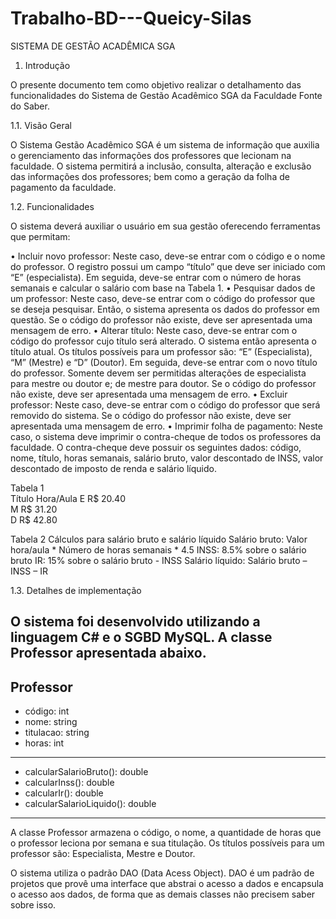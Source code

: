 # Trabalho-BD---Queicy-Silas
SISTEMA DE GESTÃO ACADÊMICA SGA

1.	Introdução

O presente documento tem como objetivo realizar o detalhamento das funcionalidades do Sistema de Gestão Acadêmico SGA da Faculdade Fonte do Saber.

1.1.	Visão Geral

O Sistema Gestão Acadêmico SGA é um sistema de informação que auxilia o gerenciamento das informações dos professores que lecionam na faculdade.
O sistema permitirá a inclusão, consulta, alteração e exclusão das informações dos professores; bem como a geração da folha de pagamento da faculdade.

1.2.	Funcionalidades

O sistema deverá auxiliar o usuário em sua gestão oferecendo ferramentas que permitam:

•	Incluir novo professor: Neste caso, deve-se entrar com o código e o nome do professor. O registro possui um campo “título” que deve ser iniciado com “E” (especialista). Em seguida, deve-se entrar com o número de horas semanais e calcular o salário com base na Tabela 1. 
•	Pesquisar dados de um professor: Neste caso, deve-se entrar com o código do professor que se deseja pesquisar. Então, o sistema apresenta os dados do professor em questão. Se o código do professor não existe, deve ser apresentada uma mensagem de erro.
•	Alterar título: Neste caso, deve-se entrar com o código do professor cujo título será alterado.  O sistema então apresenta o título atual. Os títulos possíveis para um professor são: “E” (Especialista), “M” (Mestre) e “D” (Doutor).  Em seguida, deve-se entrar com o novo título do professor. Somente devem ser permitidas alterações de especialista para mestre ou doutor e; de mestre para doutor. Se o código do professor não existe, deve ser apresentada uma mensagem de erro.
•	Excluir professor: Neste caso, deve-se entrar com o código do professor que será removido do sistema. Se o código do professor não existe, deve ser apresentada uma mensagem de erro.
•	Imprimir folha de pagamento: Neste caso, o sistema deve imprimir o contra-cheque de todos os professores da faculdade. O contra-cheque deve possuir os seguintes dados: código, nome, título, horas semanais, salário bruto, valor descontado de INSS, valor descontado de imposto de renda e salário líquido.

Tabela 1		
Título  Hora/Aula
E	      R$ 20.40		
M	      R$ 31.20		
D	      R$ 42.80		
			  

Tabela 2
Cálculos para salário bruto e salário líquido
Salário bruto: Valor hora/aula * Número de horas semanais * 4.5
INSS: 8.5% sobre o salário bruto
IR: 15% sobre o salário bruto - INSS
Salário líquido: Salário bruto – INSS – IR

1.3.	Detalhes de implementação

O sistema foi desenvolvido utilizando a linguagem C# e o SGBD MySQL. A classe Professor apresentada abaixo.
-----------------------
Professor
-----------------------
- código: int
- nome: string
- titulacao: string
- horas: int
-----------------------
+ calcularSalarioBruto(): double
+ calcularInss(): double
+ calcularIr(): double
+ calcularSalarioLiquido(): double
-----------------------
A classe Professor armazena o código, o nome, a quantidade de horas que o professor leciona por semana e sua titulação. Os títulos possíveis para um professor são: Especialista, Mestre e Doutor.

O sistema utiliza o padrão DAO (Data Acess Object). DAO é um padrão de projetos que provê uma interface que abstrai o acesso a dados e encapsula o acesso aos dados, de forma que as demais classes não precisem saber sobre isso. 

